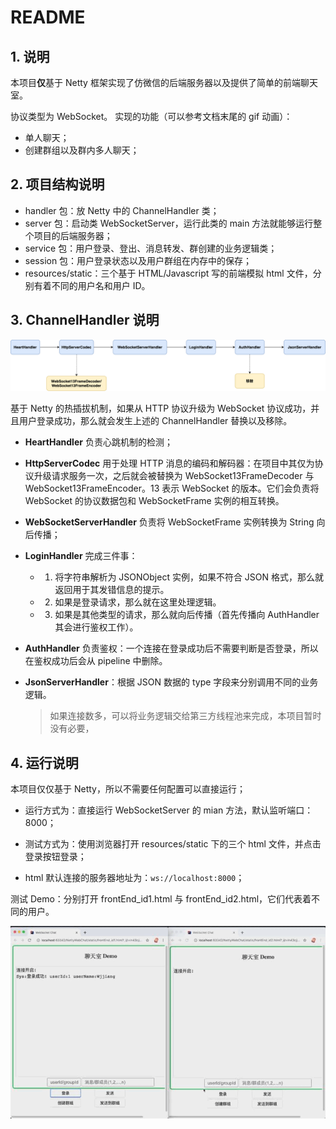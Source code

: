 # README

## 1. 说明

本项目**仅**基于 Netty 框架实现了仿微信的后端服务器以及提供了简单的前端聊天室。

协议类型为 WebSocket。
实现的功能（可以参考文档末尾的 gif 动画）：
- 单人聊天；
- 创建群组以及群内多人聊天；

## 2. 项目结构说明

- handler 包：放 Netty 中的 ChannelHandler 类；
- server 包：启动类 WebSocketServer，运行此类的 main 方法就能够运行整个项目的后端服务器；
- service 包：用户登录、登出、消息转发、群创建的业务逻辑类；
- session 包：用户登录状态以及用户群组在内存中的保存；
- resources/static：三个基于 HTML/Javascript 写的前端模拟 html 文件，分别有着不同的用户名和用户 ID。

## 3. ChannelHandler 说明

![image-20200608210023986](images/ChannelHandler.png)

基于 Netty 的热插拔机制，如果从 HTTP 协议升级为 WebSocket 协议成功，并且用户登录成功，那么就会发生上述的 ChannelHandler 替换以及移除。

- **HeartHandler** 负责心跳机制的检测；

- **HttpServerCodec** 用于处理 HTTP 消息的编码和解码器：在项目中其仅为协议升级请求服务一次，之后就会被替换为 WebSocket13FrameDecoder 与 WebSocket13FrameEncoder。13 表示 WebSocket 的版本。它们会负责将 WebSocket 的协议数据包和 WebSocketFrame 实例的相互转换。

- **WebSocketServerHandler** 负责将 WebSocketFrame 实例转换为 String 向后传播；

- **LoginHandler** 完成三件事：

   * 1. 将字符串解析为 JSONObject 实例，如果不符合 JSON 格式，那么就返回用于其发错信息的提示。
   * 2. 如果是登录请求，那么就在这里处理逻辑。
   * 3. 如果是其他类型的请求，那么就向后传播（首先传播向 AuthHandler 其会进行鉴权工作）。

- **AuthHandler** 负责鉴权：一个连接在登录成功后不需要判断是否登录，所以在鉴权成功后会从 pipeline 中删除。

- **JsonServerHandler**：根据 JSON 数据的 type 字段来分别调用不同的业务逻辑。

  > 如果连接数多，可以将业务逻辑交给第三方线程池来完成，本项目暂时没有必要，

## 4. 运行说明

本项目仅仅基于 Netty，所以不需要任何配置可以直接运行；

- 运行方式为：直接运行 WebSocketServer 的 mian 方法，默认监听端口：8000；

- 测试方式为：使用浏览器打开 resources/static 下的三个 html 文件，并点击登录按钮登录；
- html 默认连接的服务器地址为：`ws://localhost:8000`；

测试 Demo：分别打开 frontEnd_id1.html 与 frontEnd_id2.html，它们代表着不同的用户。

![test-demo](images/test-demo.gif)



